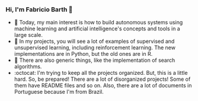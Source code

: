 ### Hi, I'm Fabricio Barth 👋

- 🔭 Today, my main interest is how to build autonomous systems using machine learning and artificial intelligence's concepts and tools in a large scale.
- 🌱 In my projects, you will see a lot of examples of supervised and unsupervised learning, including reinforcement learning. The new implementations are in Python, but the old ones are in R.
- 🤘 There are also generic things, like the implementation of search algorithms.
- :octocat: I'm trying to keep all the projects organized. But, this is a little hard. So, be prepared! There are a lot of disorganized projects! Some of them have README files and so on. Also, there are a lot of documents in Portuguese because I'm from Brazil.  

